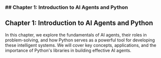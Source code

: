 ### ## Chapter 1: Introduction to AI Agents and Python

## Chapter 1: Introduction to AI Agents and Python

In this chapter, we explore the fundamentals of AI agents, their roles in problem-solving, and how Python serves as a powerful tool for developing these intelligent systems. We will cover key concepts, applications, and the importance of Python's libraries in building effective AI agents.